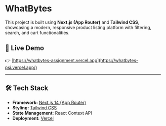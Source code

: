 
# WhatBytes

This project is built using **Next.js (App Router)** and **Tailwind CSS**, showcasing a modern, responsive product listing platform with filtering, search, and cart functionalities.

## 🚀 Live Demo

👉 [https://whatbytes-assignment.vercel.app](https://whatbytes-psi.vercel.app/)  

---

## 🛠️ Tech Stack

- **Framework:** [Next.js 14 (App Router)](https://nextjs.org/)
- **Styling:** [Tailwind CSS](https://tailwindcss.com/)
- **State Management:** React Context API
- **Deployment:** [Vercel](https://vercel.com)
